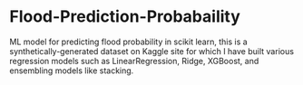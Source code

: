 # Flood-Prediction-Probabaility
ML model for predicting flood probability in scikit learn, this is a synthetically-generated dataset on Kaggle site for which I have built various regression models such as LinearRegression, Ridge, XGBoost, and ensembling models like stacking.
